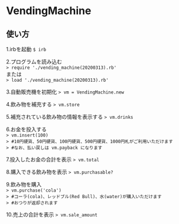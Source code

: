 # VendingMachine

## 使い方
1.irbを起動
`$ irb`

2.プログラムを読み込む
<br>
`> require './vending_machine(20200313).rb'`
<br>
または
<br>
`> load './vending_machine(20200313).rb'`

3.自動販売機を初期化
`> vm = VendingMachine.new`

4.飲み物を補充する
`> vm.store`

5.補充されている飲み物の情報を表示する
`> vm.drinks`

6.お金を投入する
<br>
`> vm.insert(100)`
<br>
`> #10円硬貨、50円硬貨、100円硬貨、500円硬貨、1000円札がご利用いただけます`
<br>
`> #なお、払い戻しは vm.payback になります`

7.投入したお金の合計を表示
`> vm.total`

8.購入できる飲み物を表示
`> vm.purchasable?`

9.飲み物を購入
<br>
`> vm.purchase('cola')`
<br>
`> #コーラ(cola)、レッドブル(Red Bull)、水(water)が購入いただけます`
<br>
`> #おつりが返却されます`

10.売上の合計を表示
`> vm.sale_amount`
